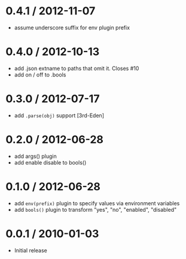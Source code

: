 
0.4.1 / 2012-11-07 
==================

  * assume underscore suffix for env plugin prefix

0.4.0 / 2012-10-13 
==================

  * add .json extname to paths that omit it. Closes #10
  * add on / off to .bools

0.3.0 / 2012-07-17 
==================

  * add `.parse(obj)` support [3rd-Eden]

0.2.0 / 2012-06-28 
==================

  * add args() plugin
  * add enable disable to bools()

0.1.0 / 2012-06-28 
==================

  * add `env(prefix)` plugin to specify values via environment variables
  * add `bools()` plugin to transform "yes", "no", "enabled", "disabled"

0.0.1 / 2010-01-03
==================

  * Initial release

